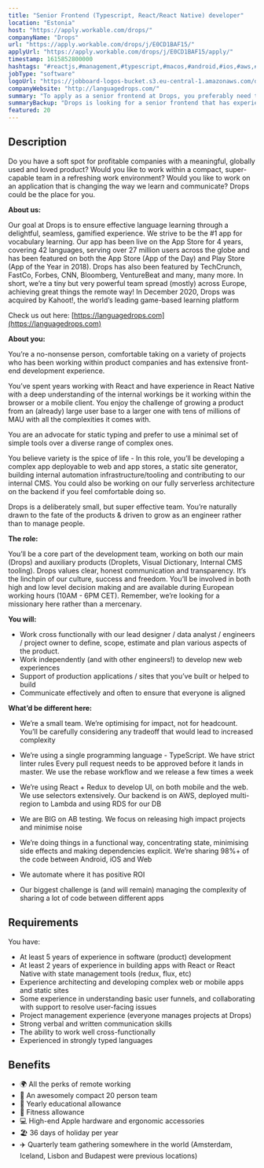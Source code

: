 ```yaml
---
title: "Senior Frontend (Typescript, React/React Native) developer"
location: "Estonia"
host: "https://apply.workable.com/drops/"
companyName: "Drops"
url: "https://apply.workable.com/drops/j/E0CD1BAF15/"
applyUrl: "https://apply.workable.com/drops/j/E0CD1BAF15/apply/"
timestamp: 1615852800000
hashtags: "#reactjs,#management,#typescript,#macos,#android,#ios,#aws,#analytics,#ui/ux"
jobType: "software"
logoUrl: "https://jobboard-logos-bucket.s3.eu-central-1.amazonaws.com/drops"
companyWebsite: "http://languagedrops.com/"
summary: "To apply as a senior frontend at Drops, you preferably need to have 5 years of experience in software."
summaryBackup: "Drops is looking for a senior frontend that has experience in: #reactjs, #management, #typescript."
featured: 20
---
```


## Description

Do you have a soft spot for profitable companies with a meaningful, globally used and loved product? Would you like to work within a compact, super-capable team in a refreshing work environment? Would you like to work on an application that is changing the way we learn and communicate? Drops could be the place for you.

**About us:**

Our goal at Drops is to ensure effective language learning through a delightful, seamless, gamified experience. We strive to be the #1 app for vocabulary learning. Our app has been live on the App Store for 4 years, covering 42 languages, serving over 27 million users across the globe and has been featured on both the App Store (App of the Day) and Play Store (App of the Year in 2018). Drops has also been featured by TechCrunch, FastCo, Forbes, CNN, Bloomberg, VentureBeat and many, many more. In short, we’re a tiny but very powerful team spread (mostly) across Europe, achieving great things the remote way! In December 2020, Drops was acquired by Kahoot!, the world’s leading game-based learning platform

Check us out here: [https://languagedrops.com](https://languagedrops.com)

**About you:**

You’re a no-nonsense person, comfortable taking on a variety of projects who has been working within product companies and has extensive front-end development experience.

You’ve spent years working with React and have experience in React Native with a deep understanding of the internal workings be it working within the browser or a mobile client. You enjoy the challenge of growing a product from an (already) large user base to a larger one with tens of millions of MAU with all the complexities it comes with.

You are an advocate for static typing and prefer to use a minimal set of simple tools over a diverse range of complex ones.

You believe variety is the spice of life - In this role, you’ll be developing a complex app deployable to web and app stores, a static site generator, building internal automation infrastructure/tooling and contributing to our internal CMS. You could also be working on our fully serverless architecture on the backend if you feel comfortable doing so.

Drops is a deliberately small, but super effective team. You’re naturally drawn to the fate of the products & driven to grow as an engineer rather than to manage people.

**The role:**

You’ll be a core part of the development team, working on both our main (Drops) and auxiliary products (Droplets, Visual Dictionary, Internal CMS tooling). Drops values clear, honest communication and transparency. It’s the linchpin of our culture, success and freedom. You’ll be involved in both high and low level decision making and are available during European working hours (10AM - 6PM CET). Remember, we’re looking for a missionary here rather than a mercenary.

**You will:**

*   Work cross functionally with our lead designer / data analyst / engineers / project owner to define, scope, estimate and plan various aspects of the product.
*   Work independently (and with other engineers!) to develop new web experiences
*   Support of production applications / sites that you’ve built or helped to build
*   Communicate effectively and often to ensure that everyone is aligned

**What’d be different here:**

*   We’re a small team. We’re optimising for impact, not for headcount. You’ll be carefully considering any tradeoff that would lead to increased complexity
*   We’re using a single programming language - TypeScript. We have strict linter rules Every pull request needs to be approved before it lands in master. We use the rebase workflow and we release a few times a week
*   We’re using React + Redux to develop UI, on both mobile and the web. We use selectors extensively. Our backend is on AWS, deployed multi-region to Lambda and using RDS for our DB

*   We are BIG on AB testing. We focus on releasing high impact projects and minimise noise

*   We’re doing things in a functional way, concentrating state, minimising side effects and making dependencies explicit. We’re sharing 98%+ of the code between Android, iOS and Web
*   We automate where it has positive ROI
*   Our biggest challenge is (and will remain) managing the complexity of sharing a lot of code between different apps

## Requirements

You have:

*   At least 5 years of experience in software (product) development
*   At least 2 years of experience in building apps with React or React Native with state management tools (redux, flux, etc)
*   Experience architecting and developing complex web or mobile apps and static sites
*   Some experience in understanding basic user funnels, and collaborating with support to resolve user-facing issues
*   Project management experience (everyone manages projects at Drops)
*   Strong verbal and written communication skills
*   The ability to work well cross-functionally
*   Experienced in strongly typed languages

## Benefits

*   🌍 All the perks of remote working
*   👥 An awesomely compact 20 person team
*   🧠 Yearly educational allowance
*   💪 Fitness allowance
*   💻 High-end Apple hardware and ergonomic accessories
*   🏖 36 days of holiday per year
*   ✈️ Quarterly team gathering somewhere in the world (Amsterdam, Iceland, Lisbon and Budapest were previous locations)
